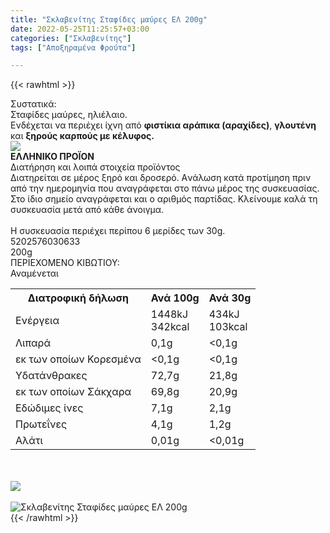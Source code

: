 ```yaml
---
title: "Σκλαβενίτης Σταφίδες μαύρες ΕΛ 200g"
date: 2022-05-25T11:25:57+03:00
categories: ["Σκλαβενίτης"]
tags: ["Αποξηραμένα Φρούτα"]

---
```

{{< rawhtml >}}

<div class="sload622"><div class="product"><div id="sistatika">Συστατικά:</div><div class="alltext">Σταφίδες μαύρες, ηλιέλαιο.<br>Ενδέχεται να περιέχει ίχνη από <b>φιστίκια αράπικα (αραχίδες)</b>, <b>γλουτένη</b> και <b>ξηρούς καρπούς με κέλυφος.</b></div><div id="flag"><div id="flagimage"><img src="/media/icons/gr.svg"></div><span id="flagtext"><b>ΕΛΛΗΝΙΚΟ ΠΡΟΪΟΝ</b></span></div><div id="loipa">Διατήρηση και λοιπά στοιχεία προϊόντος</div><div class="alltext">Διατηρείται σε μέρος ξηρό και δροσερό. Aνάλωση κατά προτίμηση πριν από την ημερομηνία που αναγράφεται στο πάνω μέρος της συσκευασίας. Στο ίδιο σημείο αναγράφεται και ο αριθμός παρτίδας. Κλείνουμε καλά τη συσκευασία μετά από κάθε άνοιγμα.<br><br>Η συσκευασία περιέχει περίπου 6 μερίδες των 30g.</div><div id="barcode"><div id="barimage1"></div><span id="bartext">5202576030633</span></div><div id="varos"><div id="varosimage1"></div><span id="varostext">200g</span></div><div id="kivotio">ΠΕΡΙΕΧΟΜΕΝΟ ΚΙΒΩΤΙΟΥ:<br>Αναμένεται</div><div class="tabout"><table id="diatable"><tbody><tr><th>Διατροφική δήλωση</th><th>Ανά 100g</th><th>Ανά 30g<br></th></tr><tr><td class="texr2">Ενέργεια</td><td class="texr">1448kJ<br>342kcal</td><td class="texr">434kJ<br>103kcal<br></td></tr><tr><td class="texr2">Λιπαρά</td><td class="texr">0,1g</td><td class="texr">&lt;0,1g<br></td></tr><tr><td class="gray">εκ των οποίων Κορεσµένα</td><td class="gray2">&lt;0,1g</td><td class="gray2">&lt;0,1g<br></td></tr><tr><td class="texr2">Yδατάνθρακες</td><td class="texr">72,7g</td><td class="texr">21,8g<br></td></tr><tr><td class="gray">εκ των οποίων Σάκχαρα</td><td class="gray2">69,8g</td><td class="gray2">20,9g<br></td></tr><tr><td class="texr2">Eδώδιμες ίνες</td><td class="texr">7,1g</td><td class="texr">2,1g<br></td></tr><tr><td class="texr2">Πρωτεΐνες</td><td class="texr">4,1g</td><td class="texr">1,2g<br></td></tr><tr><td class="texr2">Αλάτι</td><td class="texr">0,01g</td><td class="texr">&lt;0,01g<br></td></tr></tbody></table></div><br><br><div id="pics2"><div id="flagimage2"><img src="/media/icons/gr.svg"></div><br><div class="pimg"><img alt="Σκλαβενίτης Σταφίδες μαύρες ΕΛ 200g" title="Σκλαβενίτης Σταφίδες μαύρες ΕΛ 200g" src="/media/images/sklavenitis-stafides-mayres-el-200g.jpg"></div></div></div></div>
{{< /rawhtml >}}


